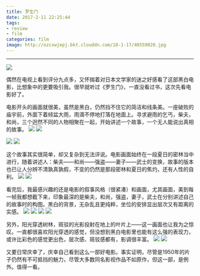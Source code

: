 ```yaml
---
title: 罗生门
date: 2017-2-11 22:25:44
tags: 
- review
- film
categories: film
image: http://ozcxwjepj.bkt.clouddn.com/18-1-17/40559020.jpg
---
```

*****
<!--more-->
![](http://ozcxwjepj.bkt.clouddn.com/18-1-17/40559020.jpg)

偶然在电视上看到评分九点多，又怀揣着对日本文学家的迷之好感看了这部黑白电影，比想象中的更要吸引我。很早就听过《罗生门》，一直没看过书，这次先看电影好了。

电影开头的画面就很美，虽然是黑白，仍然挡不住它的简洁和线条美。一座破败的庙宇前，外面下着倾盆大雨，雨滴不停地打落在地面上。寻求避雨的乞丐，柴夫，和尚，三个迥然不同的人物相聚在一起，开始讲述一个故事，一个无人能说出真相的故事。
![](http://ozcxwjepj.bkt.clouddn.com/18-1-17/1928798.jpg)
![](http://ozcxwjepj.bkt.clouddn.com/18-1-17/16592875.jpg)

![](http://ozcxwjepj.bkt.clouddn.com/18-1-17/96512981.jpg)
![](http://ozcxwjepj.bkt.clouddn.com/18-1-17/64864151.jpg)

这个故事其实很简单，却又复杂到无法评说。电影画面始终在一段夏日的密林当中进行，随着讲述人：柴夫——和尚——强盗——妻子——武士的变换，故事的版本也已让人分辨不清孰真孰假，不变的仍然是那段密林和夏日的焦灼，还有人性的自利。
![](http://ozcxwjepj.bkt.clouddn.com/18-1-17/50561540.jpg)
![](http://ozcxwjepj.bkt.clouddn.com/18-1-17/53064519.jpg)

看完后，我最感兴趣的还是电影的叙事风格（很紧凑）和画面，尤其画面，美到每一帧我都想截下来，印象最深的是柴夫，和尚，强盗，妻子，武士在分别讲述自己的故事时的构图。黑白的背景，无杂乱且更纯粹，坐位的安排显出层次又有距离的实感。
![](http://ozcxwjepj.bkt.clouddn.com/18-1-17/45166776.jpg)
![](http://ozcxwjepj.bkt.clouddn.com/18-1-17/51001764.jpg)
![](http://ozcxwjepj.bkt.clouddn.com/18-1-17/61352045.jpg)
![](http://ozcxwjepj.bkt.clouddn.com/18-1-17/48983458.jpg)

另外，阳光穿透树林，斑驳的光影投射在地上的叶片上——这一画面也让我为之惊叹。一直都很喜欢阳光穿透的感觉，但没想到黑白电影里也能有这么强的表现力，或许比彩色的感觉更出色，层次感、斑驳感都有，影调很丰富。
![](http://ozcxwjepj.bkt.clouddn.com/18-1-17/59170894.jpg)
![](http://ozcxwjepj.bkt.clouddn.com/18-1-17/1321130.jpg)

又要日常庆幸了，庆幸自己看到这么一部好电影。事实证明，尽管是1950年的片子仍然有不可抵挡的魅力，尽管大多数同名影视作品不如原作，但这一部，是例外。值得一看。
